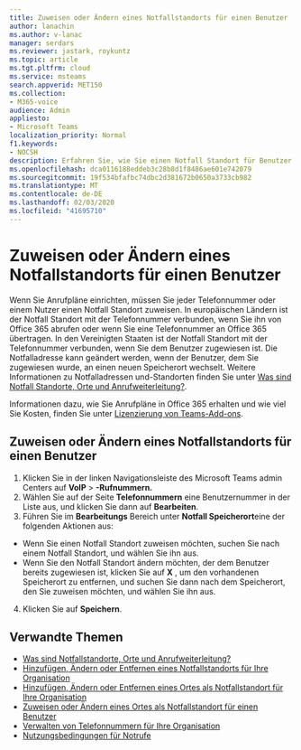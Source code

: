 ```yaml
---
title: Zuweisen oder Ändern eines Notfallstandorts für einen Benutzer
author: lanachin
ms.author: v-lanac
manager: serdars
ms.reviewer: jastark, roykuntz
ms.topic: article
ms.tgt.pltfrm: cloud
ms.service: msteams
search.appverid: MET150
ms.collection:
- M365-voice
audience: Admin
appliesto:
- Microsoft Teams
localization_priority: Normal
f1.keywords:
- NOCSH
description: Erfahren Sie, wie Sie einen Notfall Standort für Benutzer in Ihrer Organisation zuweisen oder ändern können.
ms.openlocfilehash: dca0116188eddeb3c28b8d1f8486ae601e742079
ms.sourcegitcommit: 19f534bfafbc74dbc2d381672b0650a3733cb982
ms.translationtype: MT
ms.contentlocale: de-DE
ms.lasthandoff: 02/03/2020
ms.locfileid: "41695710"
---
```

# <a name="assign-or-change-an-emergency-location-for-a-user"></a>Zuweisen oder Ändern eines Notfallstandorts für einen Benutzer

Wenn Sie Anrufpläne einrichten, müssen Sie jeder Telefonnummer oder einem Nutzer einen Notfall Standort zuweisen. In europäischen Ländern ist der Notfall Standort mit der Telefonnummer verbunden, wenn Sie ihn von Office 365 abrufen oder wenn Sie eine Telefonnummer an Office 365 übertragen. In den Vereinigten Staaten ist der Notfall Standort mit der Telefonnummer verbunden, wenn Sie dem Benutzer zugewiesen ist. Die Notfalladresse kann geändert werden, wenn der Benutzer, dem Sie zugewiesen wurde, an einen neuen Speicherort wechselt. Weitere Informationen zu Notfalladressen und-Standorten finden Sie unter [Was sind Notfall Standorte, Orte und Anrufweiterleitung?](/microsoftteams/what-are-emergency-locations-addresses-and-call-routing).
  
Informationen dazu, wie Sie Anrufpläne in Office 365 erhalten und wie viel Sie Kosten, finden Sie unter [Lizenzierung von Teams-Add-ons](teams-add-on-licensing/microsoft-teams-add-on-licensing.md).
  
## <a name="assign-or-change-an-emergency-location-for-a-user"></a>Zuweisen oder Ändern eines Notfallstandorts für einen Benutzer

1. Klicken Sie in der linken Navigationsleiste des Microsoft Teams admin Centers auf **VoIP** > **-Rufnummern.**
2. Wählen Sie auf der Seite **Telefonnummern** eine Benutzernummer in der Liste aus, und klicken Sie dann auf **Bearbeiten**.
3. Führen Sie im **Bearbeitungs** Bereich unter **Notfall Speicherort**eine der folgenden Aktionen aus:

- Wenn Sie einen Notfall Standort zuweisen möchten, suchen Sie nach einem Notfall Standort, und wählen Sie ihn aus.
- Wenn Sie den Notfall Standort ändern möchten, der dem Benutzer bereits zugewiesen ist, klicken Sie auf **X** , um den vorhandenen Speicherort zu entfernen, und suchen Sie dann nach dem Speicherort, den Sie zuweisen möchten, und wählen Sie ihn aus.

4. Klicken Sie auf **Speichern**.
    
## <a name="related-topics"></a>Verwandte Themen

- [Was sind Notfallstandorte, Orte und Anrufweiterleitung?](what-are-emergency-locations-addresses-and-call-routing.md)
- [Hinzufügen, Ändern oder Entfernen eines Notfallstandorts für Ihre Organisation](add-change-remove-emergency-location-organization.md)
- [Hinzufügen, Ändern oder Entfernen eines Ortes als Notfallstandort für Ihre Organisation](add-change-remove-emergency-place-organization.md)
- [Zuweisen oder Ändern eines Ortes als Notfallstandort für einen Benutzer](assign-change-emergency-place-user.md)
- [Verwalten von Telefonnummern für Ihre Organisation](/microsoftteams/manage-phone-numbers-for-your-organization)
- [Nutzungsbedingungen für Notrufe](/microsoftteams/emergency-calling-terms-and-conditions)